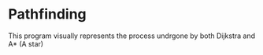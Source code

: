 # Pathfinding
This program visually represents the process undrgone by both Dijkstra and A* (A star)
